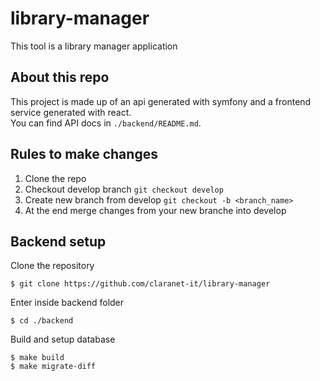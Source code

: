 # library-manager

This tool is a library manager application

## About this repo

This project is made up of an api generated with symfony and a 
frontend service generated with react. <br>
You can find API docs in `./backend/README.md`.

## Rules to make changes

1. Clone the repo
2. Checkout develop branch ```git checkout develop```
3. Create new branch from develop ```git checkout -b <branch_name>```
4. At the end merge changes from your new branche into develop

## Backend setup

Clone the repository

```
$ git clone https://github.com/claranet-it/library-manager
```

Enter inside backend folder

```
$ cd ./backend
```
Build and setup database

```
$ make build
$ make migrate-diff
```





